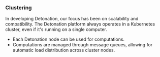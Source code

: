 ### Clustering

In developing Detonation, our focus has been on scalability and compatibility. The Detonation platform always operates
in a Kubernetes cluster, even if it's running on a single computer.

- Each Detonation node can be used for computations.
- Computations are managed through message queues, allowing for automatic load distribution across cluster nodes.

